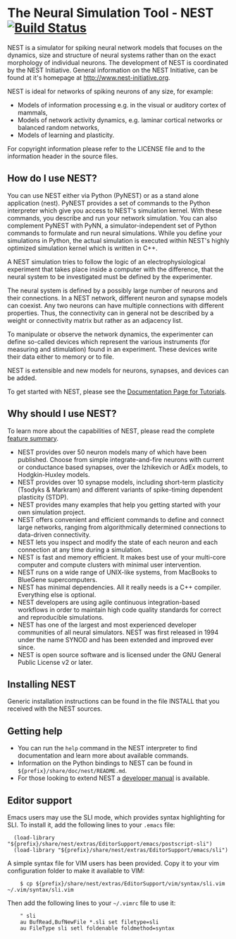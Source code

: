 # The Neural Simulation Tool - NEST [![Build Status](https://travis-ci.org/nest/nest-simulator.svg?branch=master)](https://travis-ci.org/nest/nest-simulator)

NEST is a simulator for spiking neural network models that focuses on the
dynamics, size and structure of neural systems rather than on the exact
morphology of individual neurons. The development of NEST is coordinated by the
NEST Initiative. General information on the NEST Initiative, can be found at
it's homepage at http://www.nest-initiative.org.

NEST is ideal for networks of spiking neurons of any size, for example:

- Models of information processing e.g. in the visual or auditory cortex of
  mammals,
- Models of network activity dynamics, e.g. laminar cortical networks or
  balanced random networks,
- Models of learning and plasticity.

For copyright information please refer to the LICENSE file and to the
information header in the source files.

## How do I use NEST?

You can use NEST either via Python (PyNEST) or as a stand alone application
(nest). PyNEST provides a set of commands to the Python interpreter which give
you access to NEST's simulation kernel. With these commands, you describe and
run your network simulation. You can also complement PyNEST with PyNN, a
simulator-independent set of Python commands to formulate and run neural
simulations. While you define your simulations in Python, the actual simulation
is executed within NEST's highly optimized simulation kernel which is written
in C++.

A NEST simulation tries to follow the logic of an electrophysiological
experiment that takes place inside a computer with the difference, that the
neural system to be investigated must be defined by the experimenter.

The neural system is defined by a possibly large number of neurons and their
connections. In a NEST network, different neuron and synapse models can
coexist. Any two neurons can have multiple connections with different
properties. Thus, the connectivity can in general not be described by a weight
or connectivity matrix but rather as an adjacency list.

To manipulate or observe the network dynamics, the experimenter can define
so-called devices which represent the various instruments (for measuring and
stimulation) found in an experiment. These devices write their data either to
memory or to file.

NEST is extensible and new models for neurons, synapses, and devices can be
added.

To get started with NEST, please see the [Documentation Page for
Tutorials](http://nest-simulator.org/documentation/).

## Why should I use NEST?

To learn more about the capabilities of NEST, please read the complete [feature
summary](http://nest-simulator.org/features/).

- NEST provides over 50 neuron models many of which have been published. Choose
  from simple integrate-and-fire neurons with current or conductance based
  synapses, over the Izhikevich or AdEx models, to Hodgkin-Huxley models.
- NEST provides over 10 synapse models, including short-term plasticity
  (Tsodyks & Markram) and different variants of spike-timing dependent
  plasticity (STDP).
- NEST provides many examples that help you getting started with your own
  simulation project.
- NEST offers convenient and efficient commands to define and connect large
  networks, ranging from algorithmically determined connections to data-driven
  connectivity.
- NEST lets you inspect and modify the state of each neuron and each connection
  at any time during a simulation.
- NEST is fast and memory efficient. It makes best use of your multi-core
  computer and compute clusters with minimal user intervention.
- NEST runs on a wide range of UNIX-like systems, from MacBooks to BlueGene
  supercomputers.
- NEST has minimal dependencies. All it really needs is a C++ compiler.
  Everything else is optional.
- NEST developers are using agile continuous integration-based workflows in
  order to maintain high code quality standards for correct and reproducible
  simulations.
- NEST has one of the largest and most experienced developer communities of all
  neural simulators. NEST was first released in 1994 under the name SYNOD and
  has been extended and improved ever since.
- NEST is open source software and is licensed under the GNU General Public
  License v2 or later.

## Installing NEST

Generic installation instructions can be found in the file INSTALL that
you received with the NEST sources.

## Getting help

- You can run the `help` command in the NEST interpreter to find documentation
  and learn more about available commands. 
- Information on the Python bindings to NEST can be found in
  `${prefix}/share/doc/nest/README.md`.
- For those looking to extend NEST a [developer
  manual](http://nest.github.io/nest-simulator/) is available.

## Editor support

Emacs users may use the SLI mode, which provides syntax highlighting
for SLI. To install it, add the following lines to your `.emacs` file:
```
  (load-library "${prefix}/share/nest/extras/EditorSupport/emacs/postscript-sli")
  (load-library "${prefix}/share/nest/extras/EditorSupport/emacs/sli")
```

A simple syntax file for VIM users has been provided. Copy it to your vim
configuration folder to make it available to VIM:
```
    $ cp ${prefix}/share/nest/extras/EditorSupport/vim/syntax/sli.vim ~/.vim/syntax/sli.vim
```
Then add the following lines to your `~/.vimrc` file to use it:
```
    " sli
    au BufRead,BufNewFile *.sli set filetype=sli
    au FileType sli setl foldenable foldmethod=syntax
```
